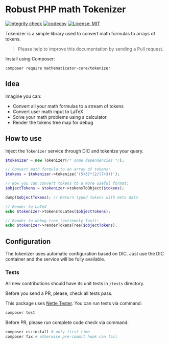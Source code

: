 Robust PHP math Tokenizer
=========================

[![Integrity check](https://github.com/mathematicator-core/tokenizer/workflows/Integrity%20check/badge.svg)](https://github.com/mathematicator-core/tokenizer/actions?query=workflow%3A%22Integrity+check%22)
[![codecov](https://codecov.io/gh/mathematicator-core/tokenizer/branch/master/graph/badge.svg)](https://codecov.io/gh/mathematicator-core/tokenizer)
[![License: MIT](https://img.shields.io/badge/License-MIT-brightgreen.svg)](./LICENSE)

Tokenizer is a simple library used to convert math formulas to arrays of tokens.

> Please help to improve this documentation by sending a Pull request.

Install using Composer:

```
composer require mathematicator-core/tokenizer
```

Idea
----

Imagine you can:

- Convert all your math formulas to a stream of tokens
- Convert user math input to LaTeX
- Solve your math problems using a calculator
- Render the tokens tree map for debug

How to use
----------

Inject the `Tokenizer` service through DIC and tokenize your query.

```php
$tokenizer = new Tokenizer(/* some dependencies */);

// Convert math formula to an array of tokens:
$tokens = $tokenizer->tokenize('(5+3)*(2/(7+3))');

// Now you can convert tokens to a more useful format:
$objectTokens = $tokenizer->tokensToObject($tokens);

dump($objectTokens); // Return typed tokens with meta data

// Render to LaTeX
echo $tokenizer->tokensToLatex($objectTokens);

// Render to debug tree (extremely fast):
echo $tokenizer->renderTokensTree($objectTokens);
```

Configuration
-------------

The tokenizer uses automatic configuration based on DIC. Just use the DIC container and the service will be fully available.

### Tests

All new contributions should have its unit tests in `/tests` directory.

Before you send a PR, please, check all tests pass.

This package uses [Nette Tester](https://tester.nette.org/). You can run tests via command:
```bash
composer test
````

Before PR, please run complete code check via command:
```bash
composer cs:install # only first time
composer fix # otherwise pre-commit hook can fail
````
